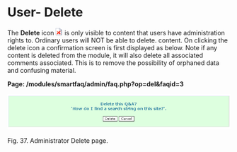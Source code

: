 # User- Delete

The **Delete** icon ![](../.gitbook/assets/delete.gif) is only visible to content that users have administration rights to. Ordinary users will NOT be able to delete. content. On clicking the delete icon a confirmation screen is first displayed as below. Note if any content is deleted from the module, it will also delete all associated comments associated. This is to remove the possibility of orphaned data and confusing material.

**Page: /modules/smartfaq/admin/faq.php?op=del&faqid=3** 

![](../.gitbook/assets/user-delete.png)

Fig. 37. Administrator Delete page.

